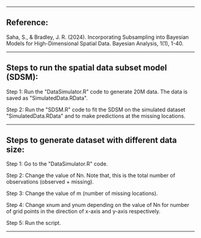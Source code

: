 ----------------------------------------------------------
## Reference:

Saha, S., & Bradley, J. R. (2024). Incorporating Subsampling into Bayesian Models for High-Dimensional Spatial Data. Bayesian Analysis, 1(1), 1-40.

----------------------------------------------------------

## Steps to run the spatial data subset model (SDSM):

Step 1: Run the "DataSimulator.R" code to generate 20M data. The data is saved as "SimulatedData.RData".

Step 2: Run the "SDSM.R" code to fit the SDSM on the simulated dataset "SimulatedData.RData" and to make predictions at the missing locations.

----------------------------------------------------------

## Steps to generate dataset with different data size:

Step 1: Go to the "DataSimulator.R" code.

Step 2: Change the value of Nn. Note that, this is the total number of observations (observed + missing).

Step 3: Change the value of m (number of missing locations).

Step 4: Change xnum and ynum depending on the value of Nn for number of grid points in the direction of x-axis and y-axis respectively.

Step 5: Run the script.

----------------------------------------------------------
